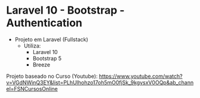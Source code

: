 # Laravel 10 - Bootstrap - Authentication
- Projeto em Laravel (Fullstack)
  - Utiliza:
    - Laravel 10
    - Bootstrap 5
    - Breeze

Projeto baseado no Curso (Youtube): https://www.youtube.com/watch?v=VGdNWinQ3EY&list=PLhUlhohzo17oh5mO0fjSk_9kgvsxV0OQp&ab_channel=FSNCursosOnline
